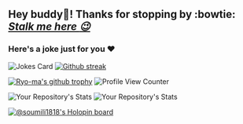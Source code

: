 ## Hey buddy👋! Thanks for stopping by :bowtie: _[Stalk me here :wink: ](https://linktr.ee/soumili1818)_
### Here's a joke just for you :heart: 
![Jokes Card](https://readme-jokes.vercel.app/api) [![Github streak](https://github-readme-streak-stats.herokuapp.com/?user=soumili1818&theme=blue-green)](https://github.com/DenverCoder1/github-readme-streak-stats)

[![Ryo-ma's github trophy](https://github-profile-trophy.vercel.app/?username=soumili1818&row=1)](https://github.com/ryo-ma/github-profile-trophy)  ![Profile View Counter](https://komarev.com/ghpvc/?username=soumili1818)

 ![Your Repository's Stats](https://github-readme-stats.vercel.app/api/top-langs/?username=soumili1818&theme=blue-green) ![Your Repository's Stats](https://github-readme-stats.vercel.app/api?username=soumili1818&show_icons=true)  


[![@soumili1818's Holopin board](https://holopin.me/soumili1818)](https://holopin.io/@soumili1818)





<!--
**Soumili1818/Soumili1818** is a ✨ _special_ ✨ repository because its `README.md` (this file) appears on your GitHub profile.

Here are some ideas to get you started:

- 🔭 I’m currently working on ...
- 🌱 I’m currently learning ...
- 👯 I’m looking to collaborate on ...
- 🤔 I’m looking for help with ...
- 💬 Ask me about ...
- 📫 How to reach me: ...
- 😄 Pronouns: ...
- ⚡ Fun fact: ...
-->
